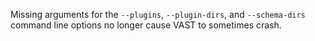 Missing arguments for the `--plugins`, `--plugin-dirs`, and `--schema-dirs`
command line options no longer cause VAST to sometimes crash.
